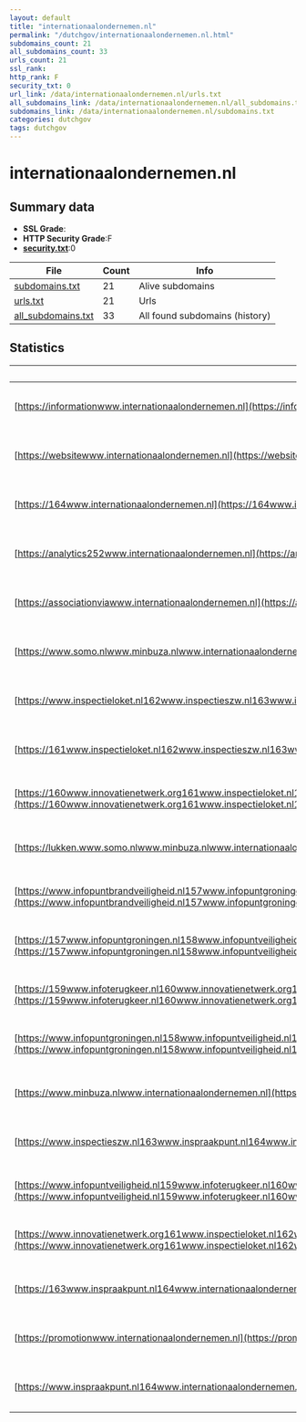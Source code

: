 ```yaml
---
layout: default
title: "internationaalondernemen.nl"
permalink: "/dutchgov/internationaalondernemen.nl.html"
subdomains_count: 21
all_subdomains_count: 33
urls_count: 21
ssl_rank: 
http_rank: F
security_txt: 0
url_link: /data/internationaalondernemen.nl/urls.txt
all_subdomains_link: /data/internationaalondernemen.nl/all_subdomains.txt
subdomains_link: /data/internationaalondernemen.nl/subdomains.txt
categories: dutchgov
tags: dutchgov
---
```



# internationaalondernemen.nl
## Summary data


 - **SSL Grade**:
 - **HTTP Security Grade**:F
 - **[security.txt](https://www.digitaleoverheid.nl/nieuws/standaard-security-txt-nu-verplicht-voor-overheid/)**:0


| File       | Count | Info |
|------------|-------|------|
|[subdomains.txt](/DutchGovScope/data/internationaalondernemen.nl/subdomains.txt)|21|Alive subdomains|
|[urls.txt](/DutchGovScope/data/internationaalondernemen.nl/urls.txt)|21|Urls|
|[all_subdomains.txt](/DutchGovScope/data/internationaalondernemen.nl/all_subdomains.txt)|33|All found subdomains (history)|


## Statistics


| Url | SSL | HTTP | Server | Cookie | HSTS | CORS | CTO | CSP | XFO | XXP | RP |FP| Tech |Title |
|--------|-------|-------|------|------|------|------|------|------|------|------|------|------|------|------|
|[https://informationwww.internationaalondernemen.nl](https://informationwww.internationaalondernemen.nl)| | **F**|Apache| | | | | | | | :white_check_mark: | |Apache HTTP Server HSTS|An Error Occurre...|
|[https://websitewww.internationaalondernemen.nl](https://websitewww.internationaalondernemen.nl)| | **F**|Apache| | | | | | | | :white_check_mark: | |Apache HTTP Server HSTS|An Error Occurre...|
|[https://164www.internationaalondernemen.nl](https://164www.internationaalondernemen.nl)| | **F**|Apache| | | | | | | | :white_check_mark: | |Apache HTTP Server HSTS|An Error Occurre...|
|[https://analytics252www.internationaalondernemen.nl](https://analytics252www.internationaalondernemen.nl)| | **F**|Apache| | | | | | | | :white_check_mark: | |Apache HTTP Server HSTS|An Error Occurre...|
|[https://associationviawww.internationaalondernemen.nl](https://associationviawww.internationaalondernemen.nl)| | **F**|Apache| | | | | | | | :white_check_mark: | |Apache HTTP Server HSTS|An Error Occurre...|
|[https://www.somo.nlwww.minbuza.nlwww.internationaalondernemen.nl](https://www.somo.nlwww.minbuza.nlwww.internationaalondernemen.nl)| | **F**|Apache| | | | | | | | :white_check_mark: | |Apache HTTP Server HSTS|An Error Occurre...|
|[https://www.inspectieloket.nl162www.inspectieszw.nl163www.inspraakpunt.nl164www.internationaalondernemen.nl](https://www.inspectieloket.nl162www.inspectieszw.nl163www.inspraakpunt.nl164www.internationaalondernemen.nl)| | **F**|Apache| | | | | | | | :white_check_mark: | |Apache HTTP Server HSTS|An Error Occurre...|
|[https://161www.inspectieloket.nl162www.inspectieszw.nl163www.inspraakpunt.nl164www.internationaalondernemen.nl](https://161www.inspectieloket.nl162www.inspectieszw.nl163www.inspraakpunt.nl164www.internationaalondernemen.nl)| | **F**|Apache| | | | | | | | :white_check_mark: | |Apache HTTP Server HSTS|An Error Occurre...|
|[https://160www.innovatienetwerk.org161www.inspectieloket.nl162www.inspectieszw.nl163www.inspraakpunt.nl164www.internationaalondernemen.nl](https://160www.innovatienetwerk.org161www.inspectieloket.nl162www.inspectieszw.nl163www.inspraakpunt.nl164www.internationaalondernemen.nl)| | **F**|Apache| | | | | | | | :white_check_mark: | |Apache HTTP Server HSTS|An Error Occurre...|
|[https://lukken.www.somo.nlwww.minbuza.nlwww.internationaalondernemen.nl](https://lukken.www.somo.nlwww.minbuza.nlwww.internationaalondernemen.nl)| | **F**|Apache| | | | | | | | :white_check_mark: | |Apache HTTP Server HSTS|An Error Occurre...|
|[https://www.infopuntbrandveiligheid.nl157www.infopuntgroningen.nl158www.infopuntveiligheid.nl159www.infoterugkeer.nl160www.innovatienetwerk.org161www.inspectieloket.nl162www.inspectieszw.nl163www.inspraakpunt.nl164www.internationaalondernemen.nl](https://www.infopuntbrandveiligheid.nl157www.infopuntgroningen.nl158www.infopuntveiligheid.nl159www.infoterugkeer.nl160www.innovatienetwerk.org161www.inspectieloket.nl162www.inspectieszw.nl163www.inspraakpunt.nl164www.internationaalondernemen.nl)| | **F**|Apache| | | | | | | | :white_check_mark: | |Apache HTTP Server HSTS|An Error Occurre...|
|[https://157www.infopuntgroningen.nl158www.infopuntveiligheid.nl159www.infoterugkeer.nl160www.innovatienetwerk.org161www.inspectieloket.nl162www.inspectieszw.nl163www.inspraakpunt.nl164www.internationaalondernemen.nl](https://157www.infopuntgroningen.nl158www.infopuntveiligheid.nl159www.infoterugkeer.nl160www.innovatienetwerk.org161www.inspectieloket.nl162www.inspectieszw.nl163www.inspraakpunt.nl164www.internationaalondernemen.nl)| | **F**|Apache| | | | | | | | :white_check_mark: | |Apache HTTP Server HSTS|An Error Occurre...|
|[https://159www.infoterugkeer.nl160www.innovatienetwerk.org161www.inspectieloket.nl162www.inspectieszw.nl163www.inspraakpunt.nl164www.internationaalondernemen.nl](https://159www.infoterugkeer.nl160www.innovatienetwerk.org161www.inspectieloket.nl162www.inspectieszw.nl163www.inspraakpunt.nl164www.internationaalondernemen.nl)| | **F**|Apache| | | | | | | | :white_check_mark: | |Apache HTTP Server HSTS|An Error Occurre...|
|[https://www.infopuntgroningen.nl158www.infopuntveiligheid.nl159www.infoterugkeer.nl160www.innovatienetwerk.org161www.inspectieloket.nl162www.inspectieszw.nl163www.inspraakpunt.nl164www.internationaalondernemen.nl](https://www.infopuntgroningen.nl158www.infopuntveiligheid.nl159www.infoterugkeer.nl160www.innovatienetwerk.org161www.inspectieloket.nl162www.inspectieszw.nl163www.inspraakpunt.nl164www.internationaalondernemen.nl)| | **F**|Apache| | | | | | | | :white_check_mark: | |Apache HTTP Server HSTS|An Error Occurre...|
|[https://www.minbuza.nlwww.internationaalondernemen.nl](https://www.minbuza.nlwww.internationaalondernemen.nl)| | **F**|Apache| | | | | | | | :white_check_mark: | |Apache HTTP Server HSTS|An Error Occurre...|
|[https://www.inspectieszw.nl163www.inspraakpunt.nl164www.internationaalondernemen.nl](https://www.inspectieszw.nl163www.inspraakpunt.nl164www.internationaalondernemen.nl)| | **F**|Apache| | | | | | | | :white_check_mark: | |Apache HTTP Server HSTS|An Error Occurre...|
|[https://www.infopuntveiligheid.nl159www.infoterugkeer.nl160www.innovatienetwerk.org161www.inspectieloket.nl162www.inspectieszw.nl163www.inspraakpunt.nl164www.internationaalondernemen.nl](https://www.infopuntveiligheid.nl159www.infoterugkeer.nl160www.innovatienetwerk.org161www.inspectieloket.nl162www.inspectieszw.nl163www.inspraakpunt.nl164www.internationaalondernemen.nl)| | **F**|Apache| | | | | | | | :white_check_mark: | |Apache HTTP Server HSTS|An Error Occurre...|
|[https://www.innovatienetwerk.org161www.inspectieloket.nl162www.inspectieszw.nl163www.inspraakpunt.nl164www.internationaalondernemen.nl](https://www.innovatienetwerk.org161www.inspectieloket.nl162www.inspectieszw.nl163www.inspraakpunt.nl164www.internationaalondernemen.nl)| | **F**|Apache| | | | | | | | :white_check_mark: | |Apache HTTP Server HSTS|An Error Occurre...|
|[https://163www.inspraakpunt.nl164www.internationaalondernemen.nl](https://163www.inspraakpunt.nl164www.internationaalondernemen.nl)| | **F**|Apache| | | | | | | | :white_check_mark: | |Apache HTTP Server HSTS|An Error Occurre...|
|[https://promotionwww.internationaalondernemen.nl](https://promotionwww.internationaalondernemen.nl)| | **F**|Apache| | | | | | | | :white_check_mark: | |Apache HTTP Server HSTS|An Error Occurre...|
|[https://www.inspraakpunt.nl164www.internationaalondernemen.nl](https://www.inspraakpunt.nl164www.internationaalondernemen.nl)| | **F**|Apache| | | | | | | | :white_check_mark: | |Apache HTTP Server HSTS|An Error Occurre...|


